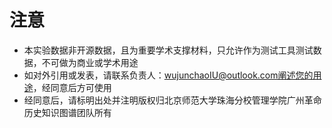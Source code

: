 # 注意
- 本实验数据非开源数据，且为重要学术支撑材料，只允许作为测试工具测试数据，不可做为商业或学术用途
- 如对外引用或发表，请联系负责人：wujunchaoIU@outlook.com阐述您的用途，经同意后方可使用
- 经同意后，请标明出处并注明版权归北京师范大学珠海分校管理学院广州革命历史知识图谱团队所有
